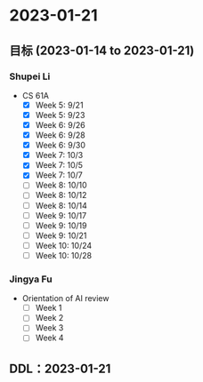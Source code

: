 # 2023-01-21
## 目标 (2023-01-14 to 2023-01-21)
### Shupei Li
- CS 61A
    - [x] Week 5: 9/21
    - [x] Week 5: 9/23
    - [x] Week 6: 9/26
    - [x] Week 6: 9/28
    - [x] Week 6: 9/30
    - [x] Week 7: 10/3
    - [x] Week 7: 10/5
    - [x] Week 7: 10/7
    - [ ] Week 8: 10/10
    - [ ] Week 8: 10/12
    - [ ] Week 8: 10/14
    - [ ] Week 9: 10/17
    - [ ] Week 9: 10/19
    - [ ] Week 9: 10/21
    - [ ] Week 10: 10/24
    - [ ] Week 10: 10/28
 
### Jingya Fu
- Orientation of AI review
    - [ ] Week 1
    - [ ] Week 2
    - [ ] Week 3
    - [ ] Week 4

## DDL：2023-01-21
